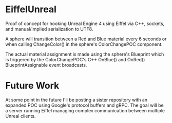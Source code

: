 # EiffelUnreal
Proof of concept for hooking Unreal Engine 4 using Eiffel via C++, sockets, and manual/implied serialization to UTF8.

A sphere will transition between a Red and Blue material every 6 seconds or when calling ChangeColor() in the sphere's ColorChangePOC component.

The actual material assignment is made using the sphere's Blueprint which is triggered by the ColorChangePOC's C++ OnBlue() and OnRed() BlueprintAssignable event broadcasts.

# Future Work
At some point in the future I'll be posting a sister repository with an expanded POC using Google's protocol buffers and gRPC. The goal will be a server running Eiffel managing complex communication between multiple Unreal clients.
